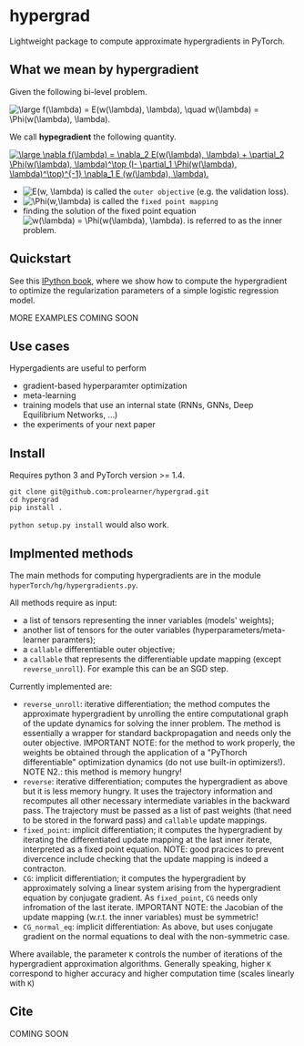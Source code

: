 # hypergrad

Lightweight package to compute approximate hypergradients in PyTorch.

## What we mean by hypergradient
Given the following bi-level problem.

<img src="https://latex.codecogs.com/gif.latex?\large&space;f(\lambda)&space;=&space;E(w(\lambda),&space;\lambda),&space;\quad&space;w(\lambda)&space;=&space;\Phi(w(\lambda),&space;\lambda)." title="\large f(\lambda) = E(w(\lambda), \lambda), \quad w(\lambda) = \Phi(w(\lambda), \lambda)." />

We call **hypegradient** the following quantity.

<a href="https://www.codecogs.com/eqnedit.php?latex=\large&space;\nabla&space;f(\lambda)&space;=&space;\nabla_2&space;E(w(\lambda),&space;\lambda)&space;&plus;&space;\partial_2&space;\Phi(w(\lambda),&space;\lambda)^\top&space;(I-&space;\partial_1&space;\Phi(w(\lambda),&space;\lambda)^\top)^{-1}&space;\nabla_1&space;E&space;(w(\lambda),&space;\lambda)." target="_blank"><img src="https://latex.codecogs.com/gif.latex?\large&space;\nabla&space;f(\lambda)&space;=&space;\nabla_2&space;E(w(\lambda),&space;\lambda)&space;&plus;&space;\partial_2&space;\Phi(w(\lambda),&space;\lambda)^\top&space;(I-&space;\partial_1&space;\Phi(w(\lambda),&space;\lambda)^\top)^{-1}&space;\nabla_1&space;E&space;(w(\lambda),&space;\lambda)." title="\large \nabla f(\lambda) = \nabla_2 E(w(\lambda), \lambda) + \partial_2 \Phi(w(\lambda), \lambda)^\top (I- \partial_1 \Phi(w(\lambda), \lambda)^\top)^{-1} \nabla_1 E (w(\lambda), \lambda)." /></a>

* <img src="https://latex.codecogs.com/gif.latex?E(w,&space;\lambda)" title="E(w, \lambda)" /> is called the `outer objective` (e.g. the validation loss).
* <img src="https://latex.codecogs.com/gif.latex?\Phi(w,\lambda)" title="\Phi(w,\lambda)" /> is called the `fixed point mapping`
* finding the solution of the fixed point equation <img src="https://latex.codecogs.com/gif.latex?w(\lambda)&space;=&space;\Phi(w(\lambda),&space;\lambda)." title="w(\lambda) = \Phi(w(\lambda), \lambda)." /> is referred to as the inner problem.


## Quickstart

See this [IPython book](https://github.com/prolearner/hyperTorch/blob/master/examples/logistic_regression.ipynb), where we show how to compute the hypergradient to optimize the regularization parameters of a simple logistic regression model.

MORE EXAMPLES COMING SOON

## Use cases

Hypergadients are useful to perform
- gradient-based hyperparamter optimization
- meta-learning
- training models that use an internal state (RNNs, GNNs, Deep Equilibrium Networks, ...) 
- the experiments of your next paper

## Install
Requires python 3 and PyTorch version >= 1.4.

```
git clone git@github.com:prolearner/hypergrad.git
cd hypergrad
pip install .
```
`python setup.py install` would also work.

## Implmented methods

The main methods for computing hypergradients are in the module `hyperTorch/hg/hypergradients.py`. 

All methods require as input:
- a list of tensors representing the inner variables (models' weights);
- another list of tensors for the outer variables (hyperparameters/meta-learner paramters);
- a `callable` differentiable outer objective;
- a `callable` that represents the differentiable update mapping (except `reverse_unroll`). For example this can be an SGD step.  

Currently implemented are:
- `reverse_unroll`: iterative differentiation; the method computes the approximate hypergradient by unrolling the entire computational graph of the update dynamics for solving the inner problem. The method is essentially a wrapper for standard backpropagation and needs only the outer objective. IMPORTANT NOTE: for the method to work properly, the weights be obtained through the application of a "PyThorch differentiable" optimization dynamics (do not use built-in optimizers!). NOTE N2.: this method is memory hungry!
- `reverse`: iterative differentiation; computes the hypergradient as above but it is less memory hungry. It uses the trajectory information and recomputes all other necessary intermediate variables in the backward pass. The trajectory must be passed as a list of past weights (that need to be stored in the forward pass) and `callable` update mappings.
- `fixed_point`: implicit differentiation; it computes the hypergradient by iterating the differentiated update mapping at the last inner iterate, interpreted as a fixed point equation. NOTE: good pracices to prevent divercence include checking that the update mapping is indeed a contracton.        
- `CG`: implicit differentiation; it computes the hypergradient by approximately solving a linear system arising from the hypergradient equation by conjugate gradient. As `fixed_point`, `CG` needs only infromation of the last iterate. IMPORTANT N0TE: the Jacobian of the update mapping (w.r.t. the inner variables) must be symmetric!
- `CG_normal_eq`: implicit differentiation: As above, but uses conjugate gradient on the normal equations to deal with the non-symmetric case.  

Where available, the parameter `K` controls the number of iterations of the  hypergradient approximation algorithms.
Generally speaking, higher `K` correspond to higher accuracy and higher computation time (scales linearly with `K`)

## Cite

COMING SOON

